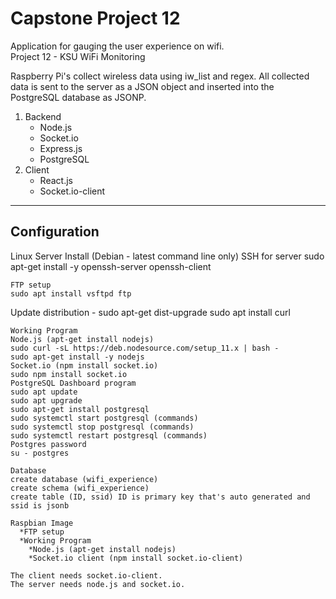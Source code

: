 # Capstone Project 12
Application for gauging the user experience on wifi.<br>
Project 12 - KSU WiFi Monitoring<br>

Raspberry Pi's collect wireless data using iw_list and regex. All collected data is sent to the server as a JSON object and inserted into the PostgreSQL database as JSONP.

1. Backend
   * Node.js
   * Socket.io
   * Express.js
   * PostgreSQL
2. Client
   * React.js
   * Socket.io-client

***
## Configuration
Linux Server Install (Debian - latest command line only)
SSH for server
sudo apt-get install -y openssh-server openssh-client

```
FTP setup
sudo apt install vsftpd ftp
```
Update distribution - sudo apt-get dist-upgrade
sudo apt install curl

```
Working Program 
Node.js (apt-get install nodejs)
sudo curl -sL https://deb.nodesource.com/setup_11.x | bash -
sudo apt-get install -y nodejs
Socket.io (npm install socket.io)
sudo npm install socket.io
PostgreSQL Dashboard program
sudo apt update
sudo apt upgrade
sudo apt-get install postgresql
sudo systemctl start postgresql (commands)
sudo systemctl stop postgresql (commands)
sudo systemctl restart postgresql (commands)
Postgres password
su - postgres
```
```
Database
create database (wifi_experience)
create schema (wifi_experience)
create table (ID, ssid) ID is primary key that's auto generated and ssid is jsonb
```
```
Raspbian Image
  *FTP setup
  *Working Program 
    *Node.js (apt-get install nodejs)
    *Socket.io client (npm install socket.io-client)
```
```
The client needs socket.io-client.
The server needs node.js and socket.io.
```
